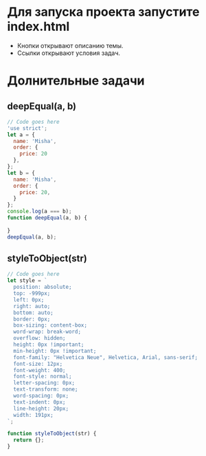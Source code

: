 # Для запуска проекта запустите index.html
- Кнопки открывают описанию темы.  
- Ссылки открывают условия задач.  

# Долнительные задачи
## deepEqual(a, b)
```javascript
// Code goes here
'use strict';
let a = {
  name: 'Misha',
  order: {
    price: 20
  },
};
let b = {
  name: 'Misha',
  order: {
    price: 20,
  }
};
console.log(a === b);
function deepEqual(a, b) {
  
}
deepEqual(a, b);
```
## styleToObject(str)
```javascript
// Code goes here
let style = `
  position: absolute;
  top: -999px;
  left: 0px;
  right: auto;
  bottom: auto;
  border: 0px;
  box-sizing: content-box;
  word-wrap: break-word;
  overflow: hidden;
  height: 0px !important;
  min-height: 0px !important;
  font-family: "Helvetica Neue", Helvetica, Arial, sans-serif;
  font-size: 12px;
  font-weight: 400;
  font-style: normal;
  letter-spacing: 0px;
  text-transform: none;
  word-spacing: 0px;
  text-indent: 0px;
  line-height: 20px;
  width: 191px;
`;

function styleToObject(str) {
  return {};
}
```